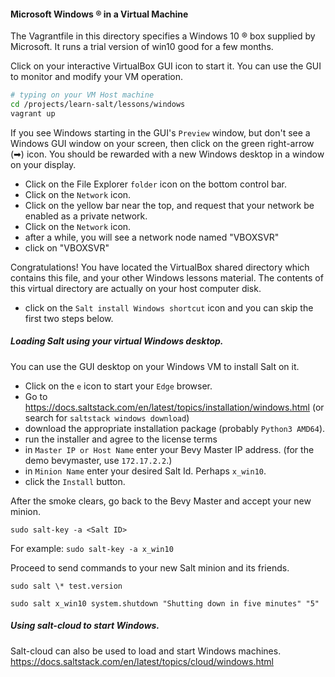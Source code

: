 #### Microsoft Windows ® in a Virtual Machine

The Vagrantfile in this directory specifies a Windows 10 ®
box supplied by Microsoft. It runs a trial version of win10
good for a few months.  

Click on your interactive VirtualBox GUI icon to start it.
You can use the GUI to monitor and modify your VM operation.

```bash
# typing on your VM Host machine
cd /projects/learn-salt/lessons/windows
vagrant up
```
If you see Windows starting in the GUI's `Preview` window,
but don't see a Windows GUI window on your screen, 
then click on the green right-arrow (➡) icon. You should be
rewarded with a new Windows desktop in a window on your display.

- Click on the File Explorer `folder` icon on the bottom control bar.
- Click on the `Network` icon.
- Click on the yellow bar near the top, and request that your network be 
enabled as a private network.
- Click on the `Network` icon.
- after a while, you will see a network node named "VBOXSVR"
- click on "VBOXSVR"

Congratulations! You have located the VirtualBox shared directory which contains
this file, and your other Windows lessons material. The contents of this virtual
directory are actually on your host computer disk. 

- click on the `Salt install Windows shortcut` icon and you can skip the first 
two steps below.
 
##### Loading Salt using your virtual Windows desktop.

You can use the GUI desktop on your Windows VM to install Salt on it.

- Click on the `e` icon to start your `Edge` browser.
- Go to https://docs.saltstack.com/en/latest/topics/installation/windows.html
(or search for `saltstack windows download`)
- download the appropriate installation package (probably `Python3 AMD64`).
- run the installer and agree to the license terms
- in `Master IP or Host Name` enter your Bevy Master IP address.
(for the demo bevymaster, use `172.17.2.2`.)
- in `Minion Name` enter your desired Salt Id. Perhaps `x_win10`.
- click the `Install` button.

After the smoke clears, go back to the Bevy Master and accept your new minion.

`sudo salt-key -a <Salt ID>`

For example: `sudo salt-key -a x_win10`

Proceed to send commands to your new Salt minion and its friends.

`sudo salt \* test.version`

`sudo salt x_win10 system.shutdown "Shutting down in five minutes" "5"`

##### Using salt-cloud to start Windows.

Salt-cloud can also be used to load and start Windows machines.
https://docs.saltstack.com/en/latest/topics/cloud/windows.html
